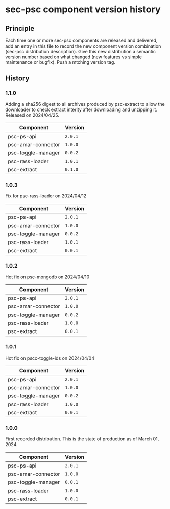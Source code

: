# sec-psc component version history

## Principle

Each time one or more sec-psc components are released and delivered, add an entry in this file to record
the new component version combination (sec-psc distribution description).
Give this new distribution a semantic version number based on what changed (new features vs simple maintenance or bugfix). Push a mtching version tag.

## History

### 1.1.0

Adding a sha256 digest to all archives produced by psc-extract to allow the downloader
to check extract interity after downloading and unzipping it. Released on 2024/04/25.


|Component|Version|
|---------|-------|
|psc-ps-api|`2.0.1`|
|psc-amar-connector|`1.0.0`|
|psc-toggle-manager|`0.0.2`|
|psc-rass-loader|`1.0.1`|
|psc-extract|`0.1.0`|

### 1.0.3

Fix for psc-rass-loader on 2024/04/12

|Component|Version|
|---------|-------|
|psc-ps-api|`2.0.1`|
|psc-amar-connector|`1.0.0`|
|psc-toggle-manager|`0.0.2`|
|psc-rass-loader|`1.0.1`|
|psc-extract|`0.0.1`|


### 1.0.2

Hot fix on psc-mongodb on 2024/04/10

|Component|Version|
|---------|-------|
|psc-ps-api|`2.0.1`|
|psc-amar-connector|`1.0.0`|
|psc-toggle-manager|`0.0.2`|
|psc-rass-loader|`1.0.0`|
|psc-extract|`0.0.1`|

### 1.0.1

Hot fix on pscc-toggle-ids on 2024/04/04

|Component|Version|
|---------|-------|
|psc-ps-api|`2.0.1`|
|psc-amar-connector|`1.0.0`|
|psc-toggle-manager|`0.0.2`|
|psc-rass-loader|`1.0.0`|
|psc-extract|`0.0.1`|

### 1.0.0

First recorded distribution. This is the state of production as of March 01, 2024.

|Component|Version|
|---------|-------|
|psc-ps-api|`2.0.1`|
|psc-amar-connector|`1.0.0`|
|psc-toggle-manager|`0.0.1`|
|psc-rass-loader|`1.0.0`|
|psc-extract|`0.0.1`|
